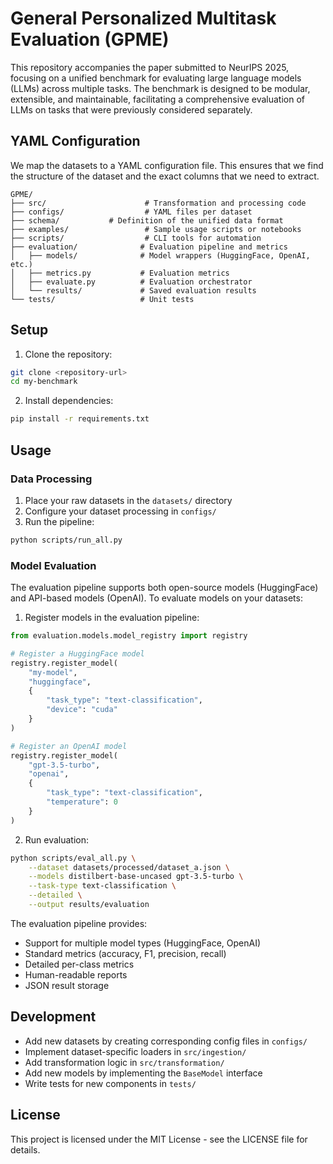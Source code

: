 # General Personalized Multitask Evaluation (GPME)

This repository accompanies the paper submitted to NeurIPS 2025, focusing on a unified benchmark for evaluating large language models (LLMs) across multiple tasks. The benchmark is designed to be modular, extensible, and maintainable, facilitating a comprehensive evaluation of LLMs on tasks that were previously considered separately.

## YAML Configuration

We map the datasets to a YAML configuration file. This ensures that we find the structure of the dataset and the exact columns that we need to extract.



```
GPME/
├── src/                      # Transformation and processing code
├── configs/                  # YAML files per dataset
├── schema/           # Definition of the unified data format
├── examples/                 # Sample usage scripts or notebooks
├── scripts/                  # CLI tools for automation
├── evaluation/              # Evaluation pipeline and metrics
│   ├── models/              # Model wrappers (HuggingFace, OpenAI, etc.)
│   ├── metrics.py           # Evaluation metrics
│   ├── evaluate.py          # Evaluation orchestrator
│   └── results/             # Saved evaluation results
└── tests/                   # Unit tests
```

## Setup

1. Clone the repository:
```bash
git clone <repository-url>
cd my-benchmark
```

2. Install dependencies:
```bash
pip install -r requirements.txt
```

## Usage

### Data Processing

1. Place your raw datasets in the `datasets/` directory
2. Configure your dataset processing in `configs/`
3. Run the pipeline:
```bash
python scripts/run_all.py
```

### Model Evaluation

The evaluation pipeline supports both open-source models (HuggingFace) and API-based models (OpenAI). To evaluate models on your datasets:

1. Register models in the evaluation pipeline:
```python
from evaluation.models.model_registry import registry

# Register a HuggingFace model
registry.register_model(
    "my-model",
    "huggingface",
    {
        "task_type": "text-classification",
        "device": "cuda"
    }
)

# Register an OpenAI model
registry.register_model(
    "gpt-3.5-turbo",
    "openai",
    {
        "task_type": "text-classification",
        "temperature": 0
    }
)
```

2. Run evaluation:
```bash
python scripts/eval_all.py \
    --dataset datasets/processed/dataset_a.json \
    --models distilbert-base-uncased gpt-3.5-turbo \
    --task-type text-classification \
    --detailed \
    --output results/evaluation
```

The evaluation pipeline provides:
- Support for multiple model types (HuggingFace, OpenAI)
- Standard metrics (accuracy, F1, precision, recall)
- Detailed per-class metrics
- Human-readable reports
- JSON result storage

## Development

- Add new datasets by creating corresponding config files in `configs/`
- Implement dataset-specific loaders in `src/ingestion/`
- Add transformation logic in `src/transformation/`
- Add new models by implementing the `BaseModel` interface
- Write tests for new components in `tests/`

## License

This project is licensed under the MIT License - see the LICENSE file for details. 